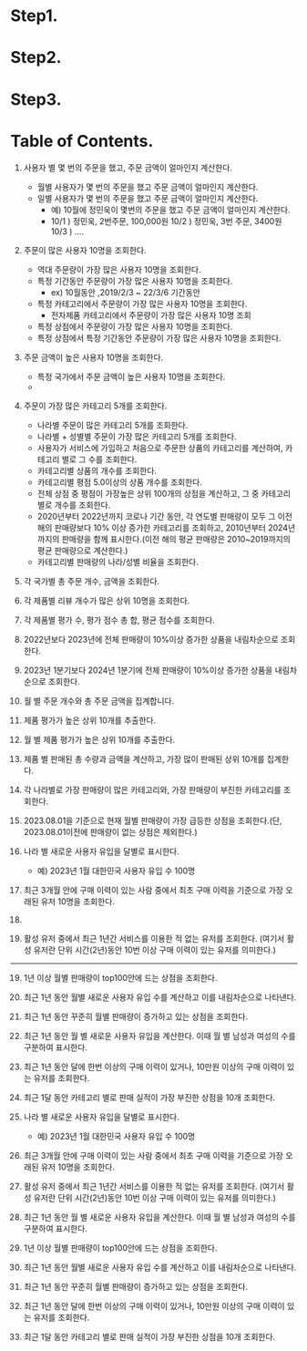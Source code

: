# Step1. 


# Step2. 

# Step3. 

# Table of Contents.

1. 사용자 별 몇 번의 주문을 했고, 주문 금액이 얼마인지 계산한다.
    - 월별 사용자가 몇 번의 주문을 했고 주문 금액이 얼마인지 계산한다.
    - 일별 사용자가 몇 번의 주문을 했고 주문 금액이 얼마인지 계산한다.
        - 예) 10월에 정민욱이 몇번의 주문을 했고 주문 금액이 얼마인지 계산한다.
        - 10/1 ) 정민욱, 2번주문, 100,000원
        10/2 ) 정민욱, 3번 주문, 3400원
        10/3 ) ….
          
2. 주문이 많은 사용자 10명을 조회한다.
    - 역대 주문량이 가장 많은 사용자 10명을 조회한다.
    - 특정 기간동안 주문량이 가장 많은 사용자 10명을 조회한다.
        - ex) 10월동안 ,2019/2/3 ~ 22/3/6 기간동안
    - 특정 카테고리에서 주문량이 가장 많은 사용자 10명을 조회한다.
        - 전자제품 카테고리에서 주문량이 가장 많은 사용자 10명 조회
    - 특정 상점에서 주문량이 가장 많은 사용자 10명을 조회한다.
    - 특정 상점에서 특정 기간동안 주문량이 가장 많은 사용자 10명을 조회한다.

3. 주문 금액이 높은 사용자 10명을 조회한다.
    - 특정 국가에서 주문 금액이 높은 사용자 10명을 조회한다.
    - 

5. 주문이 가장 많은 카테고리 5개를 조회한다.
    - 나라별 주문이 많은 카테고리 5개를 조회한다.
    - 나라별 + 성별별 주문이 가장 많은 카테고리 5개를 조회한다.
    - 사용자가 서비스에 가입하고 처음으로 주문한 상품의 카테고리를 계산하여, 카테고리 별로 그 수를 조회한다.
    - 카테고리별 상품의 개수를 조회한다.
    - 카테고리별 평점 5.0이상의 상품 개수를 조회한다.
    - 전체 상점 중 평점이 가장높은 상위 100개의 상점을 계산하고, 그 중 카테고리별로 개수를 조회한다.
    - 2020년부터 2022년까지 코로나 기간 동안, 각 연도별 판매량이 모두 그 이전 해의 판매량보다 10% 이상 증가한 카테고리를 조회하고, 2010년부터 2024년까지의 판매량을 함께 표시한다.(이전 해의 평균 판매량은 2010~2019까지의 평균 판매량으로 계산한다.)
    - 카테고리별 판매량의 나라/성별 비율을 조회한다.
6. 각 국가별 총 주문 개수, 금액을 조회한다.
7. 각 제품별 리뷰 개수가 많은 상위 10명을 조회한다.
8. 각 제품별 평가 수, 평가 점수 총 합, 평균 점수를 조회한다.
9. 2022년보다 2023년에 전체 판매량이 10%이상 증가한 상품을 내림차순으로 조회한다.
10. 2023년 1분기보다 2024년 1분기에 전체 판매량이 10%이상 증가한 상품을 내림차순으로 조회한다.
11. 월 별 주문 개수와 총 주문 금액을 집계합니다.
12. 제품 평가가 높은 상위 10개를 추출한다.
13. 월 별 제품 평가가 높은 상위 10개를 추출한다.
14. 제품 별 판매된 총 수량과 금액을 계산하고, 가장 많이 판매된 상위 10개를 집계한다.
15. 각 나라별로 가장 판매량이 많은 카테고리와, 가장 판매량이 부진한 카테고리를 조회한다.
16. 2023.08.01을 기준으로 현재 월별 판매량이 가장 급등한 상점을 조회한다.(단, 2023.08.01이전에 판매량이 없는 상점은 제외한다.)
23. 나라 별 새로운 사용자 유입을 달별로 표시한다.
    - 예) 2023년 1월 대한민국 사용자 유입 수 100명
24. 최근 3개월 안에 구매 이력이 있는 사람 중에서 최초 구매 이력을 기준으로 가장 오래된 유저 10명을 조회한다.

25. 
17. 활성 유저 중에서 최근 1년간 서비스를 이용한 적 없는 유저를 조회한다.
(여기서 활성 유저란 단위 시간(2년)동안 10번 이상 구매 이력이 있는 유저를 의미한다.)

---- 

19. 1년 이상 월별 판매량이 top100안에 드는 상점을 조회한다.
20. 최근 1년 동안 월별 새로운 사용자 유입 수를 계산하고 이를 내림차순으로 나타낸다.
21. 최근 1년 동안 꾸준히 월별 판매량이 증가하고 있는 상점을 조회한다.
22. 최근 1년 동안 월 별 새로운 사용자 유입을 계산한다. 이때 월 별 남성과 여성의 수를 구분하여 표시한다.
23. 최근 1년 동안 달에 한번 이상의 구매 이력이 있거나, 10만원 이상의 구매 이력이 있는 유저를 조회한다.
24. 최근 1달 동안 카테고리 별로 판매 실적이 가장 부진한 상점을 10개 조회한다.
25. 나라 별 새로운 사용자 유입을 달별로 표시한다.
    - 예) 2023년 1월 대한민국 사용자 유입 수 100명
26. 최근 3개월 안에 구매 이력이 있는 사람 중에서 최초 구매 이력을 기준으로 가장 오래된 유저 10명을 조회한다.


16. 활성 유저 중에서 최근 1년간 서비스를 이용한 적 없는 유저를 조회한다.
(여기서 활성 유저란 단위 시간(2년)동안 10번 이상 구매 이력이 있는 유저를 의미한다.)
20. 최근 1년 동안 월 별 새로운 사용자 유입을 계산한다. 이때 월 별 남성과 여성의 수를 구분하여 표시한다.
18. 1년 이상 월별 판매량이 top100안에 드는 상점을 조회한다.
19. 최근 1년 동안 월별 새로운 사용자 유입 수를 계산하고 이를 내림차순으로 나타낸다.
20. 최근 1년 동안 꾸준히 월별 판매량이 증가하고 있는 상점을 조회한다.

21. 최근 1년 동안 달에 한번 이상의 구매 이력이 있거나, 10만원 이상의 구매 이력이 있는 유저를 조회한다.
22. 최근 1달 동안 카테고리 별로 판매 실적이 가장 부진한 상점을 10개 조회한다.
